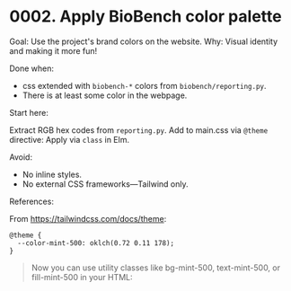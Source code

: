 # 0002. Apply BioBench color palette

Goal: Use the project's brand colors on the website.
Why: Visual identity and making it more fun!

Done when:

* css extended with `biobench-*` colors from `biobench/reporting.py`.
* There is at least some color in the webpage.

Start here:

Extract RGB hex codes from `reporting.py`.
Add to main.css via `@theme` directive:
Apply via `class` in Elm.

Avoid:

* No inline styles.
* No external CSS frameworks—Tailwind only.

References:

From https://tailwindcss.com/docs/theme:
```
@theme {
  --color-mint-500: oklch(0.72 0.11 178);
}
```
> Now you can use utility classes like bg-mint-500, text-mint-500, or fill-mint-500 in your HTML:

